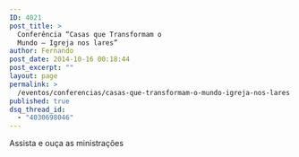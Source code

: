 ```yaml
---
ID: 4021
post_title: >
  Conferência “Casas que Transformam o
  Mundo – Igreja nos lares”
author: Fernando
post_date: 2014-10-16 00:18:44
post_excerpt: ""
layout: page
permalink: >
  /eventos/conferencias/casas-que-transformam-o-mundo-igreja-nos-lares
published: true
dsq_thread_id:
  - "4030698046"
---
```

Assista e ouça as ministrações
